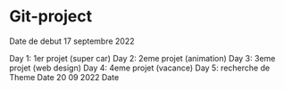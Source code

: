 # Git-project
Date de debut 17 septembre 2022

Day 1: 1er projet (super car)
Day 2: 2eme projet (animation)
Day 3: 3eme projet (web design)
Day 4: 4eme projet (vacance)
Day 5: recherche de Theme
Date 20 09 2022
Date 
